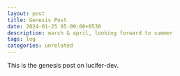 ```yaml
---
layout: post
title: Genesis Post
date: 2024-01-25 05:09:00+0530
description: march & april, looking forward to summer
tags: log
categories: unrelated
---
```


This is the genesis post on lucifer-dev.
